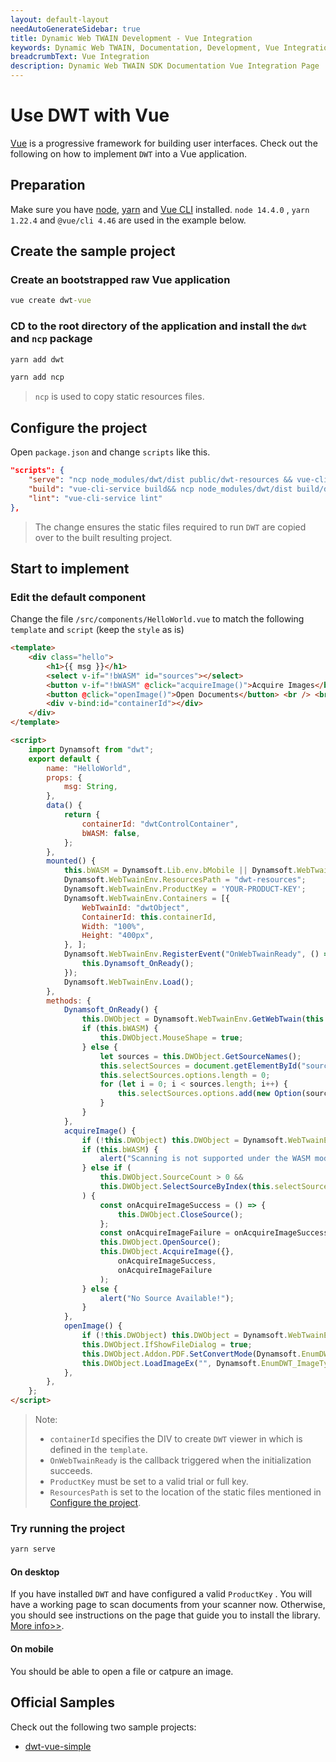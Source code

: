 ```yaml
---
layout: default-layout
needAutoGenerateSidebar: true
title: Dynamic Web TWAIN Development - Vue Integration
keywords: Dynamic Web TWAIN, Documentation, Development, Vue Integration
breadcrumbText: Vue Integration
description: Dynamic Web TWAIN SDK Documentation Vue Integration Page
---
```


# Use DWT with Vue

[Vue](https://vuejs.org/) is a progressive framework for building user interfaces. Check out the following on how to implement `DWT` into a Vue application.

## Preparation

Make sure you have [node](https://nodejs.org/), [yarn](https://yarnpkg.com/cli/install) and [Vue CLI](https://cli.vuejs.org/) installed. `node 14.4.0` , `yarn 1.22.4` and `@vue/cli 4.46` are used in the example below.

## Create the sample project

### Create an bootstrapped raw Vue application

``` cmd
vue create dwt-vue
```

### CD to the root directory of the application and install the `dwt` and `ncp` package

``` cmd
yarn add dwt
```

``` cmd
yarn add ncp
```

> `ncp` is used to copy static resources files.

## Configure the project

Open `package.json` and change `scripts` like this.

``` json
"scripts": {
    "serve": "ncp node_modules/dwt/dist public/dwt-resources && vue-cli-service serve",
    "build": "vue-cli-service build&& ncp node_modules/dwt/dist build/dwt-resources",
    "lint": "vue-cli-service lint"
},
```

> The change ensures the static files required to run `DWT` are copied over to the built resulting project.

## Start to implement

### Edit the default component

Change the file `/src/components/HelloWorld.vue` to match the following `template` and `script` (keep the `style` as is)

``` html
<template>
    <div class="hello">
        <h1>{{ msg }}</h1>
        <select v-if="!bWASM" id="sources"></select>
        <button v-if="!bWASM" @click="acquireImage()">Acquire Images</button>
        <button @click="openImage()">Open Documents</button> <br /> <br />
        <div v-bind:id="containerId"></div>
    </div>
</template>

<script>
    import Dynamsoft from "dwt";
    export default {
        name: "HelloWorld",
        props: {
            msg: String,
        },
        data() {
            return {
                containerId: "dwtControlContainer",
                bWASM: false,
            };
        },
        mounted() {
            this.bWASM = Dynamsoft.Lib.env.bMobile || Dynamsoft.WebTwainEnv.UseLocalService;
            Dynamsoft.WebTwainEnv.ResourcesPath = "dwt-resources";
            Dynamsoft.WebTwainEnv.ProductKey = 'YOUR-PRODUCT-KEY';
            Dynamsoft.WebTwainEnv.Containers = [{
                WebTwainId: "dwtObject",
                ContainerId: this.containerId,
                Width: "100%",
                Height: "400px",
            }, ];
            Dynamsoft.WebTwainEnv.RegisterEvent("OnWebTwainReady", () => {
                this.Dynamsoft_OnReady();
            });
            Dynamsoft.WebTwainEnv.Load();
        },
        methods: {
            Dynamsoft_OnReady() {
                this.DWObject = Dynamsoft.WebTwainEnv.GetWebTwain(this.containerId);
                if (this.bWASM) {
                    this.DWObject.MouseShape = true;
                } else {
                    let sources = this.DWObject.GetSourceNames();
                    this.selectSources = document.getElementById("sources");
                    this.selectSources.options.length = 0;
                    for (let i = 0; i < sources.length; i++) {
                        this.selectSources.options.add(new Option(sources[i], i.toString()));
                    }
                }
            },
            acquireImage() {
                if (!this.DWObject) this.DWObject = Dynamsoft.WebTwainEnv.GetWebTwain();
                if (this.bWASM) {
                    alert("Scanning is not supported under the WASM mode!");
                } else if (
                    this.DWObject.SourceCount > 0 &&
                    this.DWObject.SelectSourceByIndex(this.selectSources.selectedIndex)
                ) {
                    const onAcquireImageSuccess = () => {
                        this.DWObject.CloseSource();
                    };
                    const onAcquireImageFailure = onAcquireImageSuccess;
                    this.DWObject.OpenSource();
                    this.DWObject.AcquireImage({},
                        onAcquireImageSuccess,
                        onAcquireImageFailure
                    );
                } else {
                    alert("No Source Available!");
                }
            },
            openImage() {
                if (!this.DWObject) this.DWObject = Dynamsoft.WebTwainEnv.GetWebTwain();
                this.DWObject.IfShowFileDialog = true;
                this.DWObject.Addon.PDF.SetConvertMode(Dynamsoft.EnumDWT_ConvertMode.CM_RENDERALL);
                this.DWObject.LoadImageEx("", Dynamsoft.EnumDWT_ImageType.IT_ALL, () => {}, () => {});
            },
        },
    };
</script>
```

> Note:
> * `containerId` specifies the DIV to create `DWT` viewer in which is defined in the `template`.
> * `OnWebTwainReady` is the callback triggered when the initialization succeeds.
> * `ProductKey` must be set to a valid trial or full key.
> * `ResourcesPath` is set to the location of the static files mentioned in [Configure the project](#configure-the-project).

### Try running the project

``` cmd
yarn serve
```

#### On desktop

If you have installed `DWT` and have configured a valid `ProductKey` . You will have a working page to scan documents from your scanner now. Otherwise, you should see instructions on the page that guide you to install the library. [More info>>]({{site.indepth}}features/initialize.html#installation-of-the-dynamsoft-service).

#### On mobile

You should be able to open a file or catpure an image.

## Official Samples

Check out the following two sample projects:

* [dwt-vue-simple](https://github.com/dynamsoft-dwt/dwt-vue-simple)
<!--
* [dwt-vue-advanced](https://github.com/dynamsoft-dwt/dwt-vue-advanced)
-->